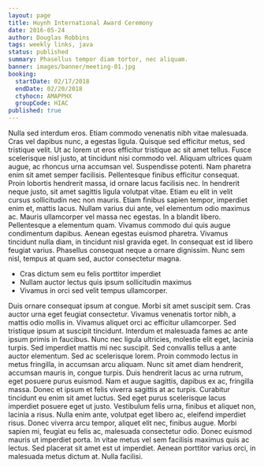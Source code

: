 ```yaml
---
layout: page
title: Huynh International Award Ceremony
date: 2016-05-24
author: Douglas Robbins
tags: weekly links, java
status: published
summary: Phasellus tempor diam tortor, nec aliquam.
banner: images/banner/meeting-01.jpg
booking:
  startDate: 02/17/2018
  endDate: 02/20/2018
  ctyhocn: AMAPPHX
  groupCode: HIAC
published: true
---
```

Nulla sed interdum eros. Etiam commodo venenatis nibh vitae malesuada. Cras vel dapibus nunc, a egestas ligula. Quisque sed efficitur metus, sed tristique velit. Ut ac lorem ut eros efficitur tristique ac sit amet tellus. Fusce scelerisque nisl justo, at tincidunt nisi commodo vel. Aliquam ultrices quam augue, ac rhoncus urna accumsan vel. Suspendisse potenti. Nam pharetra enim sit amet semper facilisis.
Pellentesque finibus efficitur consequat. Proin lobortis hendrerit massa, id ornare lacus facilisis nec. In hendrerit neque justo, sit amet sagittis ligula volutpat vitae. Etiam eu elit in velit cursus sollicitudin nec non mauris. Etiam finibus sapien tempor, imperdiet enim et, mattis lacus. Nullam varius dui ante, vel elementum odio maximus ac. Mauris ullamcorper vel massa nec egestas. In a blandit libero. Pellentesque a elementum quam. Vivamus commodo dui quis augue condimentum dapibus. Aenean egestas euismod pharetra. Vivamus tincidunt nulla diam, in tincidunt nisl gravida eget. In consequat est id libero feugiat varius. Phasellus consequat neque a ornare dignissim. Nunc sem nisl, tempus at quam sed, auctor consectetur magna.

* Cras dictum sem eu felis porttitor imperdiet
* Nullam auctor lectus quis ipsum sollicitudin maximus
* Vivamus in orci sed velit tempus ullamcorper.

Duis ornare consequat ipsum at congue. Morbi sit amet suscipit sem. Cras auctor urna eget feugiat consectetur. Vivamus venenatis tortor nibh, a mattis odio mollis in. Vivamus aliquet orci ac efficitur ullamcorper. Sed tristique ipsum at suscipit tincidunt. Interdum et malesuada fames ac ante ipsum primis in faucibus. Nunc nec ligula ultricies, molestie elit eget, lacinia turpis. Sed imperdiet mattis mi nec suscipit. Sed convallis tellus a ante auctor elementum. Sed ac scelerisque lorem. Proin commodo lectus in metus fringilla, in accumsan arcu aliquam. Nunc sit amet diam hendrerit, accumsan mauris in, congue turpis.
Duis hendrerit lacus ac urna rutrum, eget posuere purus euismod. Nam et augue sagittis, dapibus ex ac, fringilla massa. Donec et ipsum et felis viverra sagittis at ac turpis. Curabitur tincidunt eu enim sit amet luctus. Sed eget purus scelerisque lacus imperdiet posuere eget ut justo. Vestibulum felis urna, finibus et aliquet non, lacinia a risus. Nulla enim ante, volutpat eget libero ac, eleifend imperdiet risus. Donec viverra arcu tempor, aliquet elit nec, finibus augue. Morbi sapien mi, feugiat eu felis ac, malesuada consectetur odio. Donec euismod mauris ut imperdiet porta. In vitae metus vel sem facilisis maximus quis ac lectus. Sed placerat sit amet est ut imperdiet. Aenean porttitor varius orci, in malesuada metus dictum at. Nulla facilisi.
